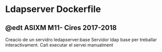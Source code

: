 # Ldapserver Dockerfile
## @edt ASIXM M11- Cires 2017-2018

Creacio de un servidro ledapserver:base
Servidor ldap base per treballar interactivament.
Cañ executar el servei manualment
